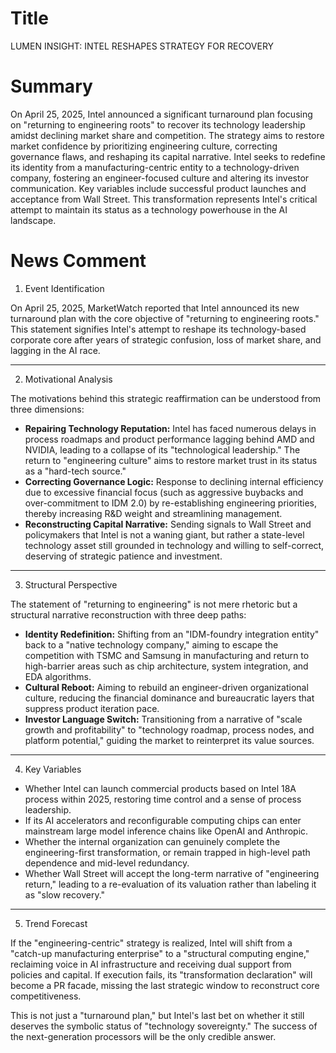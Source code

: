 # Title
LUMEN INSIGHT: INTEL RESHAPES STRATEGY FOR RECOVERY

# Summary
On April 25, 2025, Intel announced a significant turnaround plan focusing on "returning to engineering roots" to recover its technology leadership amidst declining market share and competition. The strategy aims to restore market confidence by prioritizing engineering culture, correcting governance flaws, and reshaping its capital narrative. Intel seeks to redefine its identity from a manufacturing-centric entity to a technology-driven company, fostering an engineer-focused culture and altering its investor communication. Key variables include successful product launches and acceptance from Wall Street. This transformation represents Intel's critical attempt to maintain its status as a technology powerhouse in the AI landscape.

# News Comment
1. Event Identification

On April 25, 2025, MarketWatch reported that Intel announced its new turnaround plan with the core objective of "returning to engineering roots." This statement signifies Intel's attempt to reshape its technology-based corporate core after years of strategic confusion, loss of market share, and lagging in the AI race.

---

2. Motivational Analysis

The motivations behind this strategic reaffirmation can be understood from three dimensions:
- **Repairing Technology Reputation:** Intel has faced numerous delays in process roadmaps and product performance lagging behind AMD and NVIDIA, leading to a collapse of its "technological leadership." The return to "engineering culture" aims to restore market trust in its status as a "hard-tech source."
- **Correcting Governance Logic:** Response to declining internal efficiency due to excessive financial focus (such as aggressive buybacks and over-commitment to IDM 2.0) by re-establishing engineering priorities, thereby increasing R&D weight and streamlining management.
- **Reconstructing Capital Narrative:** Sending signals to Wall Street and policymakers that Intel is not a waning giant, but rather a state-level technology asset still grounded in technology and willing to self-correct, deserving of strategic patience and investment.

---

3. Structural Perspective

The statement of "returning to engineering" is not mere rhetoric but a structural narrative reconstruction with three deep paths:
- **Identity Redefinition:** Shifting from an "IDM-foundry integration entity" back to a "native technology company," aiming to escape the competition with TSMC and Samsung in manufacturing and return to high-barrier areas such as chip architecture, system integration, and EDA algorithms.
- **Cultural Reboot:** Aiming to rebuild an engineer-driven organizational culture, reducing the financial dominance and bureaucratic layers that suppress product iteration pace.
- **Investor Language Switch:** Transitioning from a narrative of "scale growth and profitability" to "technology roadmap, process nodes, and platform potential," guiding the market to reinterpret its value sources.

---

4. Key Variables
- Whether Intel can launch commercial products based on Intel 18A process within 2025, restoring time control and a sense of process leadership.
- If its AI accelerators and reconfigurable computing chips can enter mainstream large model inference chains like OpenAI and Anthropic.
- Whether the internal organization can genuinely complete the engineering-first transformation, or remain trapped in high-level path dependence and mid-level redundancy.
- Whether Wall Street will accept the long-term narrative of "engineering return," leading to a re-evaluation of its valuation rather than labeling it as "slow recovery."

---

5. Trend Forecast

If the "engineering-centric" strategy is realized, Intel will shift from a "catch-up manufacturing enterprise" to a "structural computing engine," reclaiming voice in AI infrastructure and receiving dual support from policies and capital. If execution fails, its "transformation declaration" will become a PR facade, missing the last strategic window to reconstruct core competitiveness.

This is not just a "turnaround plan," but Intel's last bet on whether it still deserves the symbolic status of "technology sovereignty." The success of the next-generation processors will be the only credible answer.

